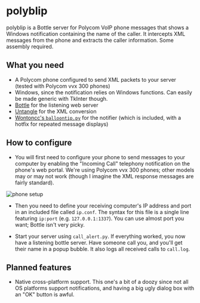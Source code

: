 # polyblip
polyblip is a Bottle server for Polycom VoIP phone messages that shows a Windows notification containing the name of the caller. It intercepts XML messages from the phone and extracts the caller information. Some assembly required.

## What you need
- A Polycom phone configured to send XML packets to your server (tested with Polycom vvx 300 phones)
- Windows, since the notification relies on Windows functions. Can easily be made generic with TkInter though.
- [Bottle](http://bottlepy.org/docs/dev/) for the listening web server
- [Untangle](https://github.com/stchris/untangle) for the XML conversion
- [Wontoncc's `balloontip.py`](https://gist.github.com/wontoncc/1808234) for the notifier (which is included, with a hotfix for repeated message displays)

## How to configure
- You will first need to configure your phone to send messages to your computer by enabling the "Incoming Call" telephony notification on the phone's web portal. We're using Polycom vvx 300 phones; other models may or may not work (though I imagine the XML response messages are fairly standard).

![phone setup](https://i.imgur.com/c7Nid2r.png)

- Then you need to define your receiving computer's IP address and port in an included file called `ip.conf`. The syntax for this file is a single line featuring `ip:port` (e.g. `127.0.0.1:1337`). You can use almost port you want; Bottle isn't very picky.

- Start your server using `call_alert.py`. If everything worked, you now have a listening bottle server. Have someone call you, and you'll get their name in a popup bubble. It also logs all received calls to `call.log`.

## Planned features
- Native cross-platform support. This one's a bit of a doozy since not all OS platforms support notifications, and having a big ugly dialog box with an "OK" button is awful.
